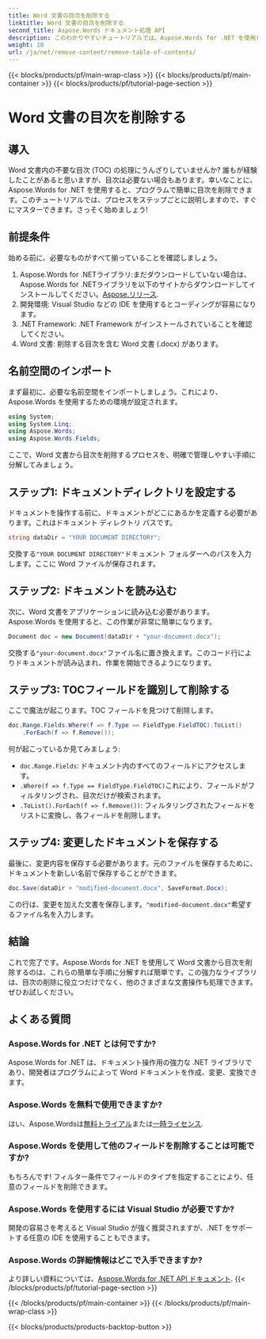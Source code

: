 ```yaml
---
title: Word 文書の目次を削除する
linktitle: Word 文書の目次を削除する
second_title: Aspose.Words ドキュメント処理 API
description: このわかりやすいチュートリアルでは、Aspose.Words for .NET を使用して Word 文書の目次 (TOC) を削除する方法を説明します。
weight: 10
url: /ja/net/remove-content/remove-table-of-contents/
---
```


{{< blocks/products/pf/main-wrap-class >}}
{{< blocks/products/pf/main-container >}}
{{< blocks/products/pf/tutorial-page-section >}}

# Word 文書の目次を削除する

## 導入

Word 文書内の不要な目次 (TOC) の処理にうんざりしていませんか? 誰もが経験したことがあると思いますが、目次は必要ない場合もあります。幸いなことに、Aspose.Words for .NET を使用すると、プログラムで簡単に目次を削除できます。このチュートリアルでは、プロセスをステップごとに説明しますので、すぐにマスターできます。さっそく始めましょう!

## 前提条件

始める前に、必要なものがすべて揃っていることを確認しましょう。

1.  Aspose.Words for .NETライブラリ:まだダウンロードしていない場合は、Aspose.Words for .NETライブラリを以下のサイトからダウンロードしてインストールしてください。[Aspose.リリース](https://releases.aspose.com/words/net/).
2. 開発環境: Visual Studio などの IDE を使用するとコーディングが容易になります。
3. .NET Framework: .NET Framework がインストールされていることを確認してください。
4. Word 文書: 削除する目次を含む Word 文書 (.docx) があります。

## 名前空間のインポート

まず最初に、必要な名前空間をインポートしましょう。これにより、Aspose.Words を使用するための環境が設定されます。

```csharp
using System;
using System.Linq;
using Aspose.Words;
using Aspose.Words.Fields;
```

ここで、Word 文書から目次を削除するプロセスを、明確で管理しやすい手順に分解してみましょう。

## ステップ1: ドキュメントディレクトリを設定する

ドキュメントを操作する前に、ドキュメントがどこにあるかを定義する必要があります。これはドキュメント ディレクトリ パスです。

```csharp
string dataDir = "YOUR DOCUMENT DIRECTORY";
```

交換する`"YOUR DOCUMENT DIRECTORY"`ドキュメント フォルダーへのパスを入力します。ここに Word ファイルが保存されます。

## ステップ2: ドキュメントを読み込む

次に、Word 文書をアプリケーションに読み込む必要があります。Aspose.Words を使用すると、この作業が非常に簡単になります。

```csharp
Document doc = new Document(dataDir + "your-document.docx");
```

交換する`"your-document.docx"`ファイル名に置き換えます。このコード行によりドキュメントが読み込まれ、作業を開始できるようになります。

## ステップ3: TOCフィールドを識別して削除する

ここで魔法が起こります。TOC フィールドを見つけて削除します。

```csharp
doc.Range.Fields.Where(f => f.Type == FieldType.FieldTOC).ToList()
    .ForEach(f => f.Remove());
```

何が起こっているか見てみましょう:
- `doc.Range.Fields`: ドキュメント内のすべてのフィールドにアクセスします。
- `.Where(f => f.Type == FieldType.FieldTOC)`これにより、フィールドがフィルタリングされ、目次だけが検索されます。
- `.ToList().ForEach(f => f.Remove())`: フィルタリングされたフィールドをリストに変換し、各フィールドを削除します。

## ステップ4: 変更したドキュメントを保存する

最後に、変更内容を保存する必要があります。元のファイルを保存するために、ドキュメントを新しい名前で保存することができます。

```csharp
doc.Save(dataDir + "modified-document.docx", SaveFormat.Docx);
```

この行は、変更を加えた文書を保存します。`"modified-document.docx"`希望するファイル名を入力します。

## 結論

これで完了です。Aspose.Words for .NET を使用して Word 文書から目次を削除するのは、これらの簡単な手順に分解すれば簡単です。この強力なライブラリは、目次の削除に役立つだけでなく、他のさまざまな文書操作も処理できます。ぜひお試しください。

## よくある質問

### Aspose.Words for .NET とは何ですか?

Aspose.Words for .NET は、ドキュメント操作用の強力な .NET ライブラリであり、開発者はプログラムによって Word ドキュメントを作成、変更、変換できます。

### Aspose.Words を無料で使用できますか?

はい、Aspose.Wordsは[無料トライアル](https://releases.aspose.com/)または[一時ライセンス](https://purchase.aspose.com/temporary-license/).

### Aspose.Words を使用して他のフィールドを削除することは可能ですか?

もちろんです! フィルター条件でフィールドのタイプを指定することにより、任意のフィールドを削除できます。

### Aspose.Words を使用するには Visual Studio が必要ですか?

開発の容易さを考えると Visual Studio が強く推奨されますが、.NET をサポートする任意の IDE を使用することもできます。

### Aspose.Words の詳細情報はどこで入手できますか?

より詳しい資料については、[Aspose.Words for .NET API ドキュメント](https://reference.aspose.com/words/net/).
{{< /blocks/products/pf/tutorial-page-section >}}

{{< /blocks/products/pf/main-container >}}
{{< /blocks/products/pf/main-wrap-class >}}

{{< blocks/products/products-backtop-button >}}
